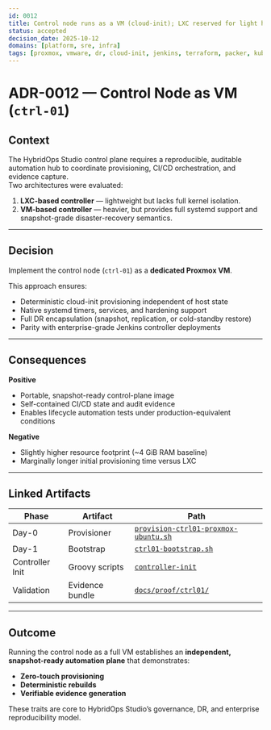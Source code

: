 ```yaml
---
id: 0012
title: Control node runs as a VM (cloud-init); LXC reserved for light helpers
status: accepted
decision_date: 2025-10-12
domains: [platform, sre, infra]
tags: [proxmox, vmware, dr, cloud-init, jenkins, terraform, packer, kubernetes]
---
```


# ADR-0012 — Control Node as VM (`ctrl-01`)

## Context

The HybridOps Studio control plane requires a reproducible, auditable automation
hub to coordinate provisioning, CI/CD orchestration, and evidence capture.  
Two architectures were evaluated:

1. **LXC-based controller** — lightweight but lacks full kernel isolation.  
2. **VM-based controller** — heavier, but provides full systemd support and
snapshot-grade disaster-recovery semantics.

---

## Decision

Implement the control node (`ctrl-01`) as a **dedicated Proxmox VM**.

This approach ensures:

- Deterministic cloud-init provisioning independent of host state  
- Native systemd timers, services, and hardening support  
- Full DR encapsulation (snapshot, replication, or cold-standby restore)  
- Parity with enterprise-grade Jenkins controller deployments

---

## Consequences

**Positive**
- Portable, snapshot-ready control-plane image  
- Self-contained CI/CD state and audit evidence  
- Enables lifecycle automation tests under production-equivalent conditions  

**Negative**
- Slightly higher resource footprint (~4 GiB RAM baseline)  
- Marginally longer initial provisioning time versus LXC  

---

## Linked Artifacts

| Phase | Artifact | Path |
|--------|-----------|------|
| Day-0 | Provisioner | [`provision-ctrl01-proxmox-ubuntu.sh`](../../control/tools/provision/provision-ctrl01-proxmox-ubuntu.sh) |
| Day-1 | Bootstrap | [`ctrl01-bootstrap.sh`](../../control/tools/provision/bootstrap/ctrl01-bootstrap.sh) |
| Controller Init | Groovy scripts | [`controller-init`](../../control/tools/jenkins/controller-init/) |
| Validation | Evidence bundle | [`docs/proof/ctrl01/`](../../docs/proof/ctrl01/) |

---

## Outcome

Running the control node as a full VM establishes an **independent,
snapshot-ready automation plane** that demonstrates:

- **Zero-touch provisioning**
- **Deterministic rebuilds**
- **Verifiable evidence generation**

These traits are core to HybridOps Studio’s governance, DR, and
enterprise reproducibility model.

